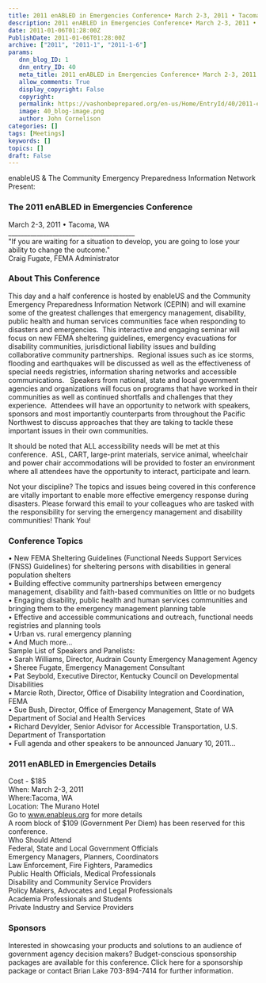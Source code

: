 ```yaml
---
title: 2011 enABLED in Emergencies Conference• March 2-3, 2011 • Tacoma, WA
description: 2011 enABLED in Emergencies Conference• March 2-3, 2011 • Tacoma, WA
date: 2011-01-06T01:28:00Z
PublishDate: 2011-01-06T01:28:00Z
archive: ["2011", "2011-1", "2011-1-6"]
params:
   dnn_blog_ID: 1
   dnn_entry_ID: 40
   meta_title: 2011 enABLED in Emergencies Conference• March 2-3, 2011 • Tacoma, WA
   allow_comments: True
   display_copyright: False
   copyright: 
   permalink: https://vashonbeprepared.org/en-us/Home/EntryId/40/2011-enABLED-in-Emergencies-Conference-bull-March-2-3-2011-bull-Tacoma-WA
   image: 40_blog-image.png
   author: John Cornelison
categories: []
tags: [Meetings]
keywords: []
topics: []
draft: False
---
```


<p>enableUS &amp; The Community Emergency Preparedness Information Network Present:</p>
<h3>The 2011 enABLED in Emergencies Conference</h3>
<p>March 2-3, 2011 • Tacoma, WA <br />
________________________________________ <br />
"If you are waiting for a situation to develop, you are going to lose your ability to change the outcome." <br />
Craig Fugate, FEMA Administrator</p>
<h3>About This Conference</h3>
<p>This day and a half conference is hosted by enableUS and the Community Emergency Preparedness Information Network (CEPIN) and will examine some of the greatest challenges that emergency management, disability, public health and human services communities face when responding to disasters and emergencies.&#160; This interactive and engaging seminar will focus on new FEMA sheltering guidelines, emergency evacuations for disability communities, jurisdictional liability issues and building collaborative community partnerships.&#160; Regional issues such as ice storms, flooding and earthquakes will be discussed as well as the effectiveness of special needs registries, information sharing networks and accessible communications.&#160;&#160; Speakers from national, state and local government agencies and organizations will focus on programs that have worked in their communities as well as continued shortfalls and challenges that they experience.&#160; Attendees will have an opportunity to network with speakers, sponsors and most importantly counterparts from throughout the Pacific Northwest to discuss approaches that they are taking to tackle these important issues in their own communities.&#160;</p>
<p>It should be noted that ALL accessibility needs will be met at this conference.&#160; ASL, CART, large-print materials, service animal, wheelchair and power chair accommodations will be provided to foster an environment where all attendees have the opportunity to interact, participate and learn.</p>
<p>Not your discipline? The topics and issues being covered in this conference are vitally important to enable more effective emergency response during disasters. Please forward this email to your colleagues who are tasked with the responsibility for serving the emergency management and disability communities! Thank You!</p>
<h3>Conference Topics</h3>
<p>• New FEMA Sheltering Guidelines (Functional Needs Support Services (FNSS) Guidelines) for sheltering persons with disabilities in general population shelters <br />
• Building effective community partnerships between emergency management, disability and faith-based communities on little or no budgets <br />
• Engaging disability, public health and human services communities and bringing them to the emergency management planning table <br />
• Effective and accessible communications and outreach, functional needs registries and planning tools <br />
• Urban vs. rural emergency planning <br />
• And Much more... <br />
Sample List of Speakers and Panelists: <br />
• Sarah Williams, Director, Audrain County Emergency Management Agency <br />
• Sheree Fugate, Emergency Management Consultant <br />
• Pat Seybold, Executive Director, Kentucky Council on Developmental Disabilities <br />
• Marcie Roth, Director, Office of Disability Integration and Coordination, FEMA <br />
• Sue Bush, Director, Office of Emergency Management, State of WA Department of Social and Health Services <br />
• Richard Devylder, Senior Advisor for Accessible Transportation, U.S. Department of Transportation <br />
• Full agenda and other speakers to be announced January 10, 2011...</p>
<h3>2011 enABLED in Emergencies Details</h3>
<p>Cost - $185 <br />
When: March 2-3, 2011 <br />
Where:Tacoma, WA <br />
Location: The Murano Hotel <br />
Go to <a href="http://www.enableus.org">www.enableus.org</a> for more details <br />
A room block of $109 (Government Per Diem) has been reserved for this conference. <br />
Who Should Attend <br />
Federal, State and Local Government Officials <br />
Emergency Managers, Planners, Coordinators <br />
Law Enforcement, Fire Fighters, Paramedics <br />
Public Health Officials, Medical Professionals <br />
Disability and Community Service Providers <br />
Policy Makers, Advocates and Legal Professionals <br />
Academia Professionals and Students <br />
Private Industry and Service Providers</p>
<h3>Sponsors</h3>
<p>Interested in showcasing your products and solutions to an audience of government agency decision makers? Budget-conscious sponsorship packages are available for this conference. Click here for a sponsorship package or contact Brian Lake 703-894-7414 for further information.</p>
